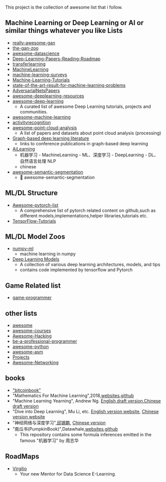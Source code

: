 This project is the collection of awesome list that i follow.

## Machine Learning or Deep Learning or AI or similar things whatever you like Lists
* [really-awesome-gan](https://github.com/nightrome/really-awesome-gan)
* [the-gan-zoo](https://github.com/nightrome/really-awesome-gan)
* [awesome-datascience](https://github.com/bulutyazilim/awesome-datascience)
* [Deep-Learning-Papers-Reading-Roadmap](https://github.com/floodsung/Deep-Learning-Papers-Reading-Roadmap)
* [transferlearning](https://github.com/jindongwang/transferlearning)
* [MachineLearning](https://github.com/allmachinelearning/MachineLearning)
* [machine-learning-surveys](https://github.com/mlreview/machine-learning-surveys)
* [Machine-Learning-Tutorials](https://github.com/ujjwalkarn/Machine-Learning-Tutorials)
* [state-of-the-art-result-for-machine-learning-problems](https://github.com/RedditSota/state-of-the-art-result-for-machine-learning-problems)
* [AdversarialNetsPapers](https://github.com/zhangqianhui/AdversarialNetsPapers)
* [awesome-deeplearning-resources](https://github.com/endymecy/awesome-deeplearning-resources)
* [awesome-deep-learning](https://github.com/ChristosChristofidis/awesome-deep-learning)
  * A curated list of awesome Deep Learning tutorials, projects and communities.
* [awesome-machine-learning](https://github.com/josephmisiti/awesome-machine-learning)
* [activityrecognition](https://github.com/jindongwang/activityrecognition)
* [awesome-point-cloud-analysis](<https://github.com/Yochengliu/awesome-point-cloud-analysis>)
  * A list of papers and datasets about point cloud analysis (processing)
* [Graph-based deep learning literature](<https://github.com/naganandy/graph-based-deep-learning-literature>)
  * links to conference publications in graph-based deep learning
* [AiLearning](<https://github.com/apachecn/AiLearning>)
  * 机器学习 - MachineLearning - ML、深度学习 - DeepLearning - DL、自然语言处理 NLP
  * chinese
* [awesome-semantic-segmentation](<https://github.com/mrgloom/awesome-semantic-segmentation>)
  * 🤘 awesome-semantic-segmentation

## ML/DL Structure

- [Awesome-pytorch-list](https://github.com/bharathgs/Awesome-pytorch-list)
  - A comprehensive list of pytorch related content on github,such as different models,implementations,helper libraries,tutorials etc.
- [TensorFlow-Tutorials](https://github.com/nlintz/TensorFlow-Tutorials)

## ML/DL Model Zoos

* [numpy-ml](<https://github.com/ddbourgin/numpy-ml>)
  * machine learning in numpy
* [Deep Learning Models](<https://github.com/rasbt/deeplearning-models>)
  * A collection of various deep learning architectures, models, and tips
  * contains code implemented by tensorflow and Pytorch

## Game Related list
* [game-programmer](https://github.com/miloyip/game-programmer)

## other lists
* [awesome](https://github.com/sindresorhus/awesome)
* [awesome-courses](https://github.com/prakhar1989/awesome-courses)
* [Awesome-Hacking](https://github.com/Hack-with-Github/Awesome-Hacking)
* [be-a-professional-programmer](https://github.com/stanzhai/be-a-professional-programmer)
* [awesome-python](https://github.com/vinta/awesome-python)
* [awesome-asm](https://github.com/jaspergould/awesome-asm)
* [Projects](https://github.com/karan/Projects)
* [Awesome-Networking](https://github.com/clowwindy/Awesome-Networking)

## books
* ["bitcoinbook"](https://github.com/bitcoinbook/bitcoinbook)
* "Mathematics For Machine Learning",2018,[websites](https://mml-book.github.io/),[github](https://github.com/mml-book/mml-book.github.io) 
* "Machine Learning Yearning", Andrew Ng.  [English draft version](https://www.deeplearning.ai/machine-learning-yearning/),[Chinese draft version](https://github.com/AcceptedDoge/machine-learning-yearning-cn) 
* "Dive into Deep Learning", Mu Li, etc. [English version website](http://en.diveintodeeplearning.org/), [Chinese version website](http://zh.diveintodeeplearning.org/)
* "神经网络与深度学习",[邱锡鹏](https://xpqiu.github.io/), [Chinese version](https://nndl.github.io/)
* "南瓜书(PumpkinBook)",Datawhale,[websites](<https://datawhalechina.github.io/pumpkin-book/#/>),[github](<https://github.com/datawhalechina/pumpkin-book>)
  * This repository contains some formula inferences emitted in the famous "机器学习" by 周志华

## RoadMaps

* [Virgilio](<https://github.com/virgili0/Virgilio>)
  * Your new Mentor for Data Science E-Learning.

